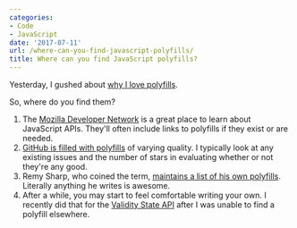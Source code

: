 ```yaml
---
categories:
- Code
- JavaScript
date: '2017-07-11'
url: /where-can-you-find-javascript-polyfills/
title: Where can you find JavaScript polyfills?
---
```


Yesterday, I gushed about <a href="https://gomakethings.com/why-i-love-polyfills">why I love polyfills</a>.

So, where do you find them?

<ol>
<li>The <a href="https://developer.mozilla.org/">Mozilla Developer Network</a> is a great place to learn about JavaScript APIs. They'll often include links to polyfills if they exist or are needed.</li>
<li><a href="https://github.com/search?utf8=%E2%9C%93&amp;q=polyfill&amp;type=">GitHub is filled with polyfills</a> of varying quality. I typically look at any existing issues and the number of stars in evaluating whether or not they're any good.</li>
<li>Remy Sharp, who coined the term, <a href="https://github.com/remy/polyfills">maintains a list of his own polyfills</a>. Literally anything he writes is awesome.</li>
<li>After a while, you may start to feel comfortable writing your own. I recently did that for the <a href="https://github.com/cferdinandi/validate/blob/master/dist/js/validityState-polyfill.js">Validity State API</a> after I was unable to find a polyfill elsewhere.</li>
</ol>